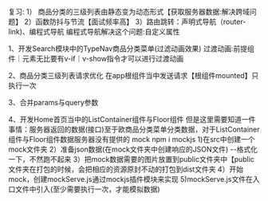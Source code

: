 复习:
1） 商品分类的三级列表由静态变为动态形式【获取服务器数据:解决跨域问题】
2）函数防抖与节流【面试频率高】
3）路由跳转：声明式导航（router-link)、编程式导航
编程式导航解决这个问题:自定义属性


1、开发Search模块中的TypeNav商品分类菜单(过滤动画效果)
过渡动画:前提组件｜元素无比要有v-if｜v-show指令才可以进行过渡动画

2、商品分类三级列表请求优化
在app根组件当中发送请求【根组件mounted】只执行一次

3、合并params与query参数

4、开发Home首页当中的ListContainer组件与Floor组件
但是这里需要知道一件事情：服务器返回的数据(接口)至于欧商品分类菜单分类数据，对于ListContainer组件与Floor组件数据服务器没有提供的
mock npm i mockjs
1)在src中创建一个mock文件夹
2）准备json数据(在mock文件夹中创建响应的JSON文件) --格式化一下，不然跑不起来
3）把mock数据需要的图片放置到public文件夹中【public文件夹在打包的时候，会把相应的资源原封不动的打包到dist文件夹
4）开始mock，创建mockServe.js通过mockjs插件模块来实现
5)mockServe.js文件在入口文件中引入(至少需要执行一次，才能模拟数据)

